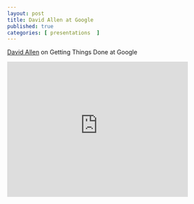 ```yaml
---
layout: post
title: David Allen at Google
published: true 
categories: [ presentations  ]
---
```


[David Allen](http://www.davidco.com/) on Getting Things Done at Google

<iframe width="420" height="315" src="https://www.youtube.com/embed/Qo7vUdKTlhk" frameborder="0" allowfullscreen></iframe>



